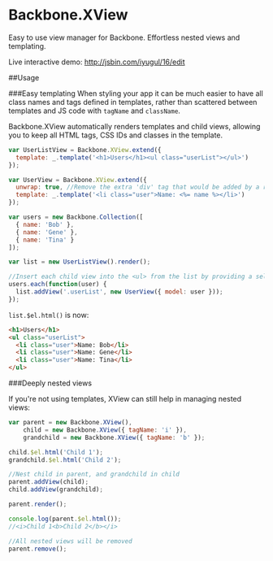 Backbone.XView
==============

Easy to use view manager for Backbone. Effortless nested views and templating.

Live interactive demo:
http://jsbin.com/iyugul/16/edit

##Usage

###Easy templating
When styling your app it can be much easier to have all class names and tags defined in templates, rather than scattered between templates and JS code with `tagName` and `className`.

Backbone.XView automatically renders templates and child views, allowing you to keep all HTML tags, CSS IDs and classes in the template.

```js
var UserListView = Backbone.XView.extend({
  template: _.template('<h1>Users</h1><ul class="userList"></ul>')
});

var UserView = Backbone.XView.extend({
  unwrap: true, //Remove the extra 'div' tag that would be added by a regular Backbone view
  template: _.template('<li class="user">Name: <%= name %></li>')
});

var users = new Backbone.Collection([
  { name: 'Bob' },
  { name: 'Gene' },
  { name: 'Tina' }
]);

var list = new UserListView().render();

//Insert each child view into the <ul> from the list by providing a selector
users.each(function(user) {
  list.addView('.userList', new UserView({ model: user }));
});
```

`list.$el.html()` is now:

```html
<h1>Users</h1>
<ul class="userList">
  <li class="user">Name: Bob</li>
  <li class="user">Name: Gene</li>
  <li class="user">Name: Tina</li>
</ul>
```


###Deeply nested views

If you're not using templates, XView can still help in managing nested views:

```js
var parent = new Backbone.XView(),
    child = new Backbone.XView({ tagName: 'i' }),
    grandchild = new Backbone.XView({ tagName: 'b' });

child.$el.html('Child 1');
grandchild.$el.html('Child 2');

//Nest child in parent, and grandchild in child
parent.addView(child);
child.addView(grandchild);

parent.render();

console.log(parent.$el.html());
//<i>Child 1<b>Child 2</b></i>

//All nested views will be removed
parent.remove();
```
